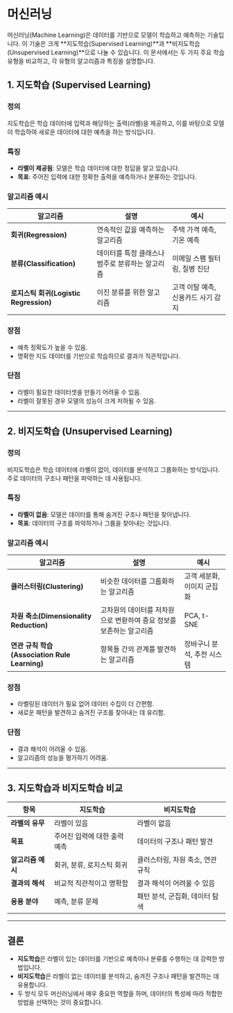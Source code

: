 # 머신러닝

머신러닝(Machine Learning)은 데이터를 기반으로 모델이 학습하고 예측하는 기술입니다. 
이 기술은 크게 **지도학습(Supervised Learning)**과 **비지도학습(Unsupervised Learning)**으로 나눌 수 있습니다. 
이 문서에서는 두 가지 주요 학습 유형을 비교하고, 각 유형의 알고리즘과 특징을 설명합니다.

## 1. 지도학습 (Supervised Learning)

### 정의
지도학습은 학습 데이터에 입력과 해당하는 출력(라벨)을 제공하고, 이를 바탕으로 모델이 학습하여 새로운 데이터에 대한 예측을 하는 방식입니다.

### 특징
- **라벨이 제공됨**: 모델은 학습 데이터에 대한 정답을 알고 있습니다.
- **목표**: 주어진 입력에 대한 정확한 출력을 예측하거나 분류하는 것입니다.

### 알고리즘 예시
| 알고리즘            | 설명                                         | 예시                                          |
| ------------------ | -------------------------------------------- | --------------------------------------------- |
| **회귀(Regression)** | 연속적인 값을 예측하는 알고리즘               | 주택 가격 예측, 기온 예측                     |
| **분류(Classification)** | 데이터를 특정 클래스나 범주로 분류하는 알고리즘  | 이메일 스팸 필터링, 질병 진단                  |
| **로지스틱 회귀(Logistic Regression)** | 이진 분류를 위한 알고리즘                 | 고객 이탈 예측, 신용카드 사기 감지             |

### 장점
- 예측 정확도가 높을 수 있음.
- 명확한 지도 데이터를 기반으로 학습하므로 결과가 직관적입니다.

### 단점
- 라벨이 필요한 데이터셋을 만들기 어려울 수 있음.
- 라벨이 잘못된 경우 모델의 성능이 크게 저하될 수 있음.

---

## 2. 비지도학습 (Unsupervised Learning)

### 정의
비지도학습은 학습 데이터에 라벨이 없이, 데이터를 분석하고 그룹화하는 방식입니다. 
주로 데이터의 구조나 패턴을 파악하는 데 사용됩니다.

### 특징
- **라벨이 없음**: 모델은 데이터를 통해 숨겨진 구조나 패턴을 찾아냅니다.
- **목표**: 데이터의 구조를 파악하거나 그룹을 찾아내는 것입니다.

### 알고리즘 예시
| 알고리즘            | 설명                                         | 예시                                          |
| ------------------ | -------------------------------------------- | --------------------------------------------- |
| **클러스터링(Clustering)** | 비슷한 데이터를 그룹화하는 알고리즘         | 고객 세분화, 이미지 군집화                    |
| **차원 축소(Dimensionality Reduction)** | 고차원의 데이터를 저차원으로 변환하여 중요 정보를 보존하는 알고리즘 | PCA, t-SNE                                   |
| **연관 규칙 학습(Association Rule Learning)** | 항목들 간의 관계를 발견하는 알고리즘         | 장바구니 분석, 추천 시스템                    |

### 장점
- 라벨링된 데이터가 필요 없어 데이터 수집이 더 간편함.
- 새로운 패턴을 발견하고 숨겨진 구조를 찾아내는 데 유리함.

### 단점
- 결과 해석이 어려울 수 있음.
- 알고리즘의 성능을 평가하기 어려움.

---

## 3. 지도학습과 비지도학습 비교

| 항목                | 지도학습                          | 비지도학습                       |
| ------------------- | --------------------------------- | -------------------------------- |
| **라벨의 유무**      | 라벨이 있음                        | 라벨이 없음                      |
| **목표**             | 주어진 입력에 대한 출력 예측       | 데이터의 구조나 패턴 발견        |
| **알고리즘 예시**     | 회귀, 분류, 로지스틱 회귀           | 클러스터링, 차원 축소, 연관 규칙 |
| **결과의 해석**      | 비교적 직관적이고 명확함           | 결과 해석이 어려울 수 있음       |
| **응용 분야**        | 예측, 분류 문제                   | 패턴 분석, 군집화, 데이터 탐색   |

---

## 결론

- **지도학습**은 라벨이 있는 데이터를 기반으로 예측이나 분류를 수행하는 데 강력한 방법입니다. 
- **비지도학습**은 라벨이 없는 데이터를 분석하고, 숨겨진 구조나 패턴을 발견하는 데 유용합니다.
- 두 방식 모두 머신러닝에서 매우 중요한 역할을 하며, 데이터의 특성에 따라 적합한 방법을 선택하는 것이 중요합니다.

